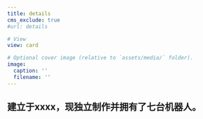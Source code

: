 ```yaml
---
title: details
cms_exclude: true
#url: details

# View
view: card

# Optional cover image (relative to `assets/media/` folder).
image:
  caption: ''
  filename: ''
---
```

## 建立于xxxx，现独立制作并拥有了七台机器人。